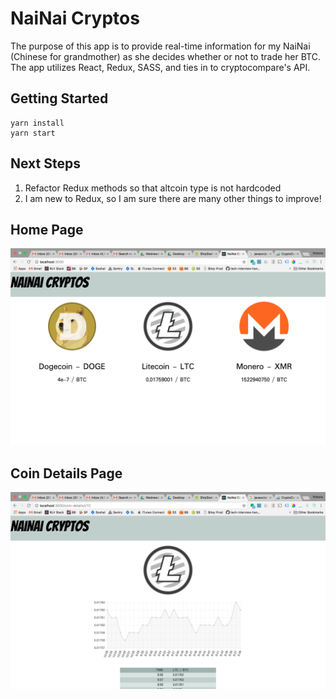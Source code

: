 # NaiNai Cryptos

The purpose of this app is to provide real-time information for my NaiNai (Chinese for grandmother) as she decides whether or not to trade her BTC. The app utilizes React, Redux, SASS, and ties in to cryptocompare's API.

## Getting Started
```
yarn install
yarn start
```

## Next Steps
1. Refactor Redux methods so that altcoin type is not hardcoded
2. I am new to Redux, so I am sure there are many other things to improve!

## Home Page
![Home Page](https://github.com/torihuang/nainai-cryptos/blob/master/src/images/screenshots/homepage.png "Home Page")

## Coin Details Page
![Coin Details Page](https://github.com/torihuang/nainai-cryptos/blob/master/src/images/screenshots/coin-details-page.png "Coin Details Page")
